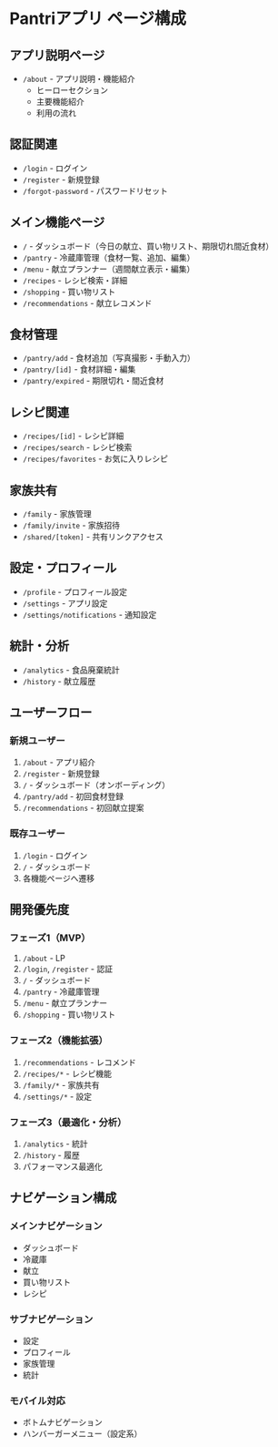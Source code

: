 # Pantriアプリ ページ構成

## アプリ説明ページ
- `/about` - アプリ説明・機能紹介
  - ヒーローセクション
  - 主要機能紹介
  - 利用の流れ

## 認証関連
- `/login` - ログイン
- `/register` - 新規登録
- `/forgot-password` - パスワードリセット

## メイン機能ページ
- `/` - ダッシュボード（今日の献立、買い物リスト、期限切れ間近食材）
- `/pantry` - 冷蔵庫管理（食材一覧、追加、編集）
- `/menu` - 献立プランナー（週間献立表示・編集）
- `/recipes` - レシピ検索・詳細
- `/shopping` - 買い物リスト
- `/recommendations` - 献立レコメンド

## 食材管理
- `/pantry/add` - 食材追加（写真撮影・手動入力）
- `/pantry/[id]` - 食材詳細・編集
- `/pantry/expired` - 期限切れ・間近食材

## レシピ関連
- `/recipes/[id]` - レシピ詳細
- `/recipes/search` - レシピ検索
- `/recipes/favorites` - お気に入りレシピ

## 家族共有
- `/family` - 家族管理
- `/family/invite` - 家族招待
- `/shared/[token]` - 共有リンクアクセス

## 設定・プロフィール
- `/profile` - プロフィール設定
- `/settings` - アプリ設定
- `/settings/notifications` - 通知設定

## 統計・分析
- `/analytics` - 食品廃棄統計
- `/history` - 献立履歴

## ユーザーフロー

### 新規ユーザー
1. `/about` - アプリ紹介
2. `/register` - 新規登録
3. `/` - ダッシュボード（オンボーディング）
4. `/pantry/add` - 初回食材登録
5. `/recommendations` - 初回献立提案

### 既存ユーザー
1. `/login` - ログイン
2. `/` - ダッシュボード
3. 各機能ページへ遷移

## 開発優先度

### フェーズ1（MVP）
1. `/about` - LP
2. `/login`, `/register` - 認証
3. `/` - ダッシュボード
4. `/pantry` - 冷蔵庫管理
5. `/menu` - 献立プランナー
6. `/shopping` - 買い物リスト

### フェーズ2（機能拡張）
1. `/recommendations` - レコメンド
2. `/recipes/*` - レシピ機能
3. `/family/*` - 家族共有
4. `/settings/*` - 設定

### フェーズ3（最適化・分析）
1. `/analytics` - 統計
2. `/history` - 履歴
3. パフォーマンス最適化

## ナビゲーション構成

### メインナビゲーション
- ダッシュボード
- 冷蔵庫
- 献立
- 買い物リスト
- レシピ

### サブナビゲーション
- 設定
- プロフィール
- 家族管理
- 統計

### モバイル対応
- ボトムナビゲーション
- ハンバーガーメニュー（設定系）